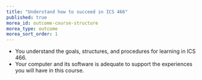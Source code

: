 ```yaml
---
title: "Understand how to succeed in ICS 466"
published: true
morea_id: outcome-course-structure
morea_type: outcome
morea_sort_order: 1
---
```


  * You understand the goals, structures, and procedures for learning in ICS 466.
  * Your computer and its software is adequate to support the experiences you will have in this course.